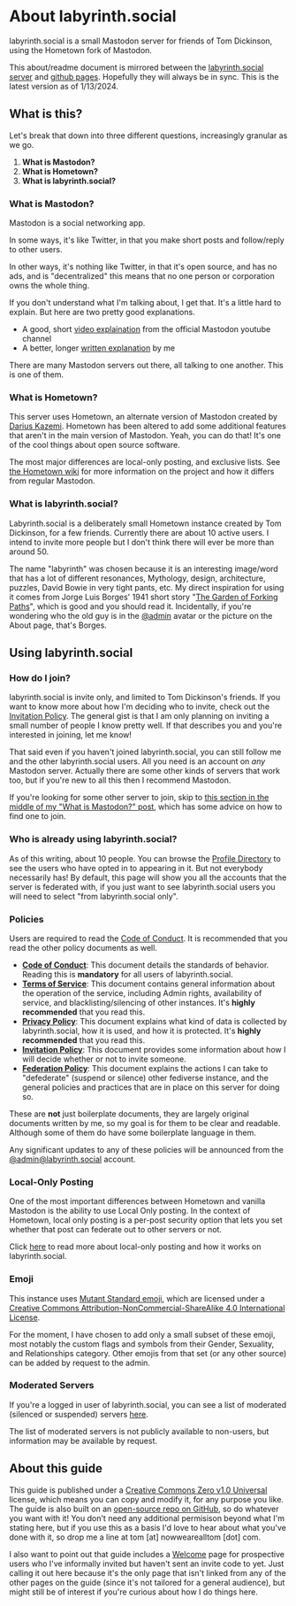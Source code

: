 # About labyrinth.social

labyrinth.social is a small Mastodon server for friends of Tom Dickinson, using the Hometown fork of Mastodon. 

This about/readme document is mirrored between the [labyrinth.social server](https://labyrinth.social/about/more) and [github pages](https://thomasmdickinson.github.io/lab-soc-about/). Hopefully they will always be in sync. This is the latest version as of 1/13/2024.

## What is this?

Let's break that down into three different questions, increasingly granular as we go.

  1. **What is Mastodon?** 
  2. **What is Hometown?**
  3. **What is labyrinth.social?**

### What is Mastodon?

Mastodon is a social networking app. 

In some ways, it's like Twitter, in that you make short posts and follow/reply to other users. 

In other ways, it's nothing like Twitter, in that it's open source, and has no ads, and is "decentralized" this means that no one person or corporation owns the whole thing.

If you don't understand what I'm talking about, I get that. It's a little hard to explain. But here are two pretty good explanations.

* A good, short [video explaination](https://www.youtube.com/watch?v=IPSbNdBmWKE) from the official Mastodon youtube channel
* A better, longer [written explanation](https://www.nowwearealltom.com/what-is-mastodon/) by me

There are many Mastodon servers out there, all talking to one another. This is one of them.

### What is Hometown?

This server uses Hometown, an alternate version of Mastodon created by [Darius Kazemi](@https://friend.camp/@darius). Hometown has been altered to add some additional features that aren't in the main version of Mastodon. Yeah, you can do that! It's one of the cool things about open source software.

The most major differences are local-only posting, and exclusive lists. See [the Hometown wiki](https://github.com/hometown-fork/hometown/wiki) for more information on the project and how it differs from regular Mastodon.



### What is labyrinth.social?

Labyrinth.social is a deliberately small Hometown instance created by Tom Dickinson, for a few friends. Currently there are about 10 active users. I intend to invite more people but I don't think there will ever be more than around 50.

The name "labyrinth" was chosen because it is an interesting image/word that has a lot of different resonances, Mythology, design, architecture, puzzles, David Bowie in very tight pants, etc. My direct inspiration for using it comes from Jorge Luis Borges' 1941 short story "[The Garden of Forking Paths](http://mycours.es/gamedesign2012/files/2012/08/The-Garden-of-Forking-Paths-Jorge-Luis-Borges-1941.pdf)", which is good and you should read it. Incidentally, if you're wondering who the old guy is in the [@admin](https://labyrinth.social/@admin) avatar or the picture on the About page, that's Borges.


## Using labyrinth.social

### How do I join?

labyrinth.social is invite only, and limited to Tom Dickinson's friends. If you want to know more about how I'm deciding who to invite, check out the [Invitation Policy](policy/invitation.md). The general gist is that I am only planning on inviting a small number of people I know pretty well. If that describes you and you're interested in joining, let me know!

That said even if you haven't joined labyrinth.social, you can still follow me and the other labyrinth.social users. All you need is an account on *any* Mastodon server. Actually there are some other kinds of servers that work too, but if you're new to all this then I recommend Mastodon.

If you're looking for some other server to join, skip to [this section in the middle of my "What is Mastodon?" post](https://www.nowwearealltom.com/what-is-mastodon/#09), which has some advice on how to find one to join.

### Who is already using labyrinth.social?

As of this writing, about 10 people. You can browse the [Profile Directory](https://labyrinth.social/directory) to see the users who have opted in to appearing in it. But not everybody necessarily has! By default, this page will show you all the accounts that the server is federated with, if you just want to see labyrinth.social users you will need to select "from labyrinth.social only".

### Policies

Users are required to read the [Code of Conduct](policy/conduct.md). It is recommended that you read the other policy documents as well.

* **[Code of Conduct](policy/conduct.md)**: This document details the standards of behavior. Reading this is **mandatory** for all users of labyrinth.social.
* **[Terms of Service](policy/terms.md)**: This document contains general information about the operation of the service, including Admin rights, availability of service, and blacklisting/silencing of other instances. It's **highly recommended** that you read this.
* **[Privacy Policy](policy/privacy.md)**: This document explains what kind of data is collected by labyrinth.social, how it is used, and how it is protected. It's **highly recommended** that you read this.
* **[Invitation Policy](policy/invitation.md)**: This document provides some information about how I will decide whether or not to invite someone.
* **[Federation Policy](federation.md)**: This document explains the actions I can take to "defederate" (suspend or silence) other fediverse instance, and the general policies and practices that are in place on this server for doing so.

These are **not** just boilerplate documents, they are largely original documents written by me, so my goal is for them to be clear and readable. Although some of them do have some boilerplate language in them. 

Any significant updates to any of these policies will be announced from the [@admin@labyrinth.social](https://labyrinth.social/@admin) account.

### Local-Only Posting

One of the most important differences between Hometown and vanilla Mastodon is the ability to use Local Only posting. In the context of Hometown, local only posting is a per-post security option that lets you set whether that post can federate out to other servers or not.

Click [here](local-only.md) to read more about local-only posting and how it works on labyrinth.social.

### Emoji

This instance uses <a href='https://mutant.tech'>Mutant Standard emoji</a>,
which are licensed under a
<a href='https://creativecommons.org/licenses/by-nc-sa/4.0/'>Creative Commons
Attribution-NonCommercial-ShareAlike 4.0 International License</a>.

For the moment, I have chosen to add only a small subset of these emoji, most
notably the custom flags and symbols from their Gender, Sexuality, and
Relationships category. Other emojis from that set (or any other source) can be
added by request to the admin.


### Moderated Servers

If you're a logged in user of labyrinth.social, you can see a list of moderated (silenced or suspended) servers [here](https://labyrinth.social/about/more#unavailable-content). 

The list of moderated servers is not publicly available to non-users, but information may be available by request.


## About this guide

This guide is published under a [Creative Commons Zero v1.0 Universal](https://github.com/thomasmdickinson/lab-soc-about/blob/main/LICENSE) license, which means you can copy and modify it, for any purpose you like. The guide is also built on an [open-source repo on GitHub](https://github.com/thomasmdickinson/lab-soc-about), so do whatever you want with it! You don't need any additional permisison beyond what I'm stating here, but if you use this as a basis I'd love to hear about what you've done with it, so drop me a line at tom [at] nowwearealltom [dot] com.

I also want to point out that guide includes a [Welcome](welcome.md) page for prospective users who I've informally invited but haven't sent an invite code to yet. Just calling it out here because it's the only page that isn't linked from any of the other pages on the guide (since it's not tailored for a general audience), but might still be of interest if you're curious about how I do things here.